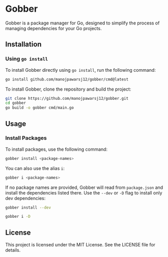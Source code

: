 # Gobber

Gobber is a package manager for Go, designed to simplify the process of managing dependencies for your Go projects.

## Installation

### Using `go install`

To install Gobber directly using `go install`, run the following command:

```sh
go install github.com/manojpawarsj12/gobber/cmd@latest
```

To install Gobber, clone the repository and build the project:

```sh
git clone https://github.com/manojpawarsj12/gobber.git
cd gobber
go build -o gobber cmd/main.go
```

## Usage

### Install Packages

To install packages, use the following command:

```sh
gobber install <package-names>
```

You can also use the alias `i`:

```sh
gobber i <package-names>
```

If no package names are provided, Gobber will read from `package.json` and install the dependencies listed there. Use the `--dev` or `-D` flag to install only dev dependencies:

```sh
gobber install --dev
```

```sh
gobber i -D
```

## License

This project is licensed under the MIT License. See the LICENSE file for details.
